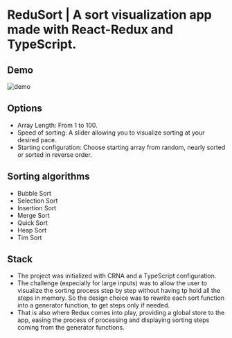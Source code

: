 # ReduSort | A sort visualization app made with React-Redux and TypeScript.

## Demo 
![demo](https://raw.githubusercontent.com/alexZajac/ReduSort/master/public/demo.gif)

## Options
- Array Length: From 1 to 100.
- Speed of sorting: A slider allowing you to visualize sorting at your desired pace.
- Starting configuration: Choose starting array from random, nearly sorted or sorted in reverse order.

## Sorting algorithms
- Bubble Sort
- Selection Sort
- Insertion Sort
- Merge Sort
- Quick Sort
- Heap Sort
- Tim Sort

## Stack
- The project was initialized with CRNA and a TypeScript configuration. 
- The challenge (expecially for large inputs) was to allow the user to visualize the sorting process step by step without having tp hold all the steps in memory. So the design choice was to rewrite each sort function into a generator function, to get steps only if needed. 
- That is also where Redux comes into play, providing a global store to the app, easing the process of processing and displaying sorting steps coming from the generator functions.
 